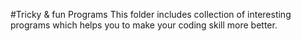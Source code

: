 #Tricky & fun Programs
This folder includes collection of interesting programs which helps you to make your coding skill more better.

